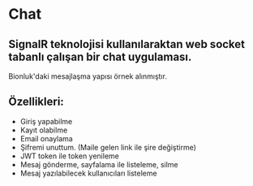 # Chat

## SignalR teknolojisi kullanılaraktan web socket tabanlı çalışan bir chat uygulaması.

Bionluk'daki mesajlaşma yapısı örnek alınmıştır.

## Özellikleri:
- Giriş yapabilme
- Kayıt olabilme
- Email onaylama
- Şifremi unuttum. (Maile gelen link ile şire değiştirme) 
- JWT token ile token yenileme
- Mesaj gönderme, sayfalama ile listeleme, silme
- Mesaj yazılabilecek kullanıcıları listeleme
